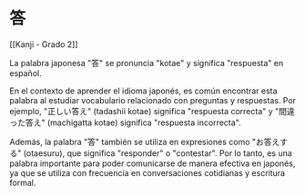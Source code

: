 # 答

[[Kanji - Grado 2]]

La palabra japonesa "答" se pronuncia "kotae" y significa "respuesta" en español.

En el contexto de aprender el idioma japonés, es común encontrar esta palabra al estudiar vocabulario relacionado con preguntas y respuestas. Por ejemplo, "正しい答え" (tadashii kotae) significa "respuesta correcta" y "間違った答え" (machigatta kotae) significa "respuesta incorrecta".

Además, la palabra "答" también se utiliza en expresiones como "お答えする" (otaesuru), que significa "responder" o "contestar". Por lo tanto, es una palabra importante para poder comunicarse de manera efectiva en japonés, ya que se utiliza con frecuencia en conversaciones cotidianas y escritura formal.
